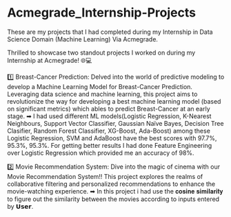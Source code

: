 # Acmegrade_Internship-Projects
These are my projects that I had completed during my Internship in Data Science Domain (Machine Learning) Via Acmegrade.

Thrilled to showcase two standout projects I worked on during my Internship at Acmegrade! 🌐💻

1️⃣ Breast-Cancer Prediction:
Delved into the world of predictive modeling to develop a Machine Learning Model for Breast-Cancer Prediction. Leveraging data science and machine learning, this project aims to revolutionize the way for developing a best machine learning model (based on significant metrics) which ables to predict Breast-Cancer at an early stage.
➡ I had used different ML models(Logistic Regression, K-Nearest Neighbours, Support Vector Classifier, Gaussian Naïve Bayes, Decision Tree Clasifier, Random Forest Classifier, XG-Boost, Ada-Boost) among these Logistic Regression, SVM and AdaBoost have the best scores with 97.7%, 95.3%, 95.3%. For getting better results I had done Feature Engineering over Logistic Regression which provided me an accuracy of 98%.

2️⃣ Movie Recommendation System:
Dive into the magic of cinema with our Movie Recommendation System!! This project explores the realms of collaborative filtering and personalized recommendations to enhance the movie-watching experience.
➡ In this project i had use the 𝐜𝐨𝐬𝐢𝐧𝐞 𝐬𝐢𝐦𝐢𝐥𝐚𝐫𝐢𝐭𝐲 to figure out the similarity between the movies according to inputs entered by 𝗨𝘀𝗲𝗿.
